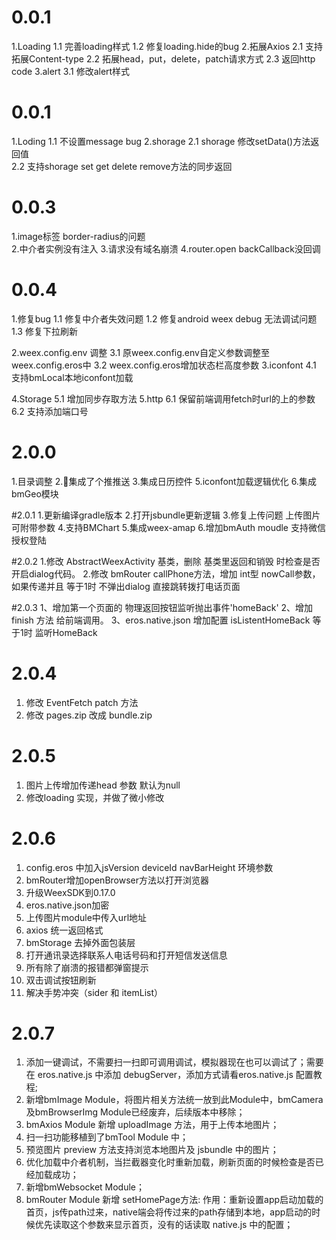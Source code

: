 # 0.0.1
1.Loading
    1.1 完善loading样式
    1.2 修复loading.hide的bug 
2.拓展Axios 
    2.1 支持拓展Content-type
    2.2 拓展head，put，delete，patch请求方式
    2.3 返回http code
3.alert 
    3.1 修改alert样式

# 0.0.1
1.Loding
    1.1 不设置message bug
2.shorage 
    2.1 shorage 修改setData()方法返回值   
    2.2 支持shorage set get delete remove方法的同步返回

# 0.0.3
1.image标签 border-radius的问题  
2.中介者实例没有注入
3.请求没有域名崩溃
4.router.open backCallback没回调

# 0.0.4
1.修复bug
  1.1 修复中介者失效问题
  1.2 修复android weex debug 无法调试问题
  1.3 修复下拉刷新

2.weex.config.env 调整
  3.1 原weex.config.env自定义参数调整至weex.config.eros中
  3.2 weex.config.eros增加状态栏高度参数
3.iconfont
  4.1 支持bmLocal本地iconfont加载

4.Storage
  5.1  增加同步存取方法
5.http
  6.1  保留前端调用fetch时url的上的参数
  6.2  支持添加端口号

# 2.0.0
1.目录调整
2.集成了个推推送
3.集成日历控件
5.iconfont加载逻辑优化
6.集成bmGeo模块

#2.0.1
1.更新编译gradle版本
2.打开jsbundle更新逻辑
3.修复上传问题 上传图片可附带参数
4.支持BMChart
5.集成weex-amap
6.增加bmAuth moudle 支持微信授权登陆

#2.0.2
1.修改 AbstractWeexActivity 基类，删除 基类里返回和销毁 时检查是否开启dialog代码。
2.修改 bmRouter callPhone方法，增加 int型 nowCall参数，如果传递并且 等于1时 不弹出dialog 直接跳转拨打电话页面

#2.0.3
1、增加第一个页面的 物理返回按钮监听抛出事件'homeBack'
2、增加 finish 方法 给前端调用。
3、eros.native.json 增加配置 isListentHomeBack 等于1时 监听HomeBack

# 2.0.4
1. 修改 EventFetch patch 方法
2. 修改 pages.zip 改成 bundle.zip

# 2.0.5
1. 图片上传增加传递head 参数 默认为null
2. 修改loading 实现，并做了微小修改

# 2.0.6
1. config.eros 中加入jsVersion deviceId navBarHeight 环境参数
2. bmRouter增加openBrowser方法以打开浏览器
3. 升级WeexSDK到0.17.0
4. eros.native.json加密
5. 上传图片module中传入url地址
6. axios 统一返回格式
7. bmStorage 去掉外面包装层
8. 打开通讯录选择联系人电话号码和打开短信发送信息
9. 所有除了崩溃的报错都弹窗提示
10. 双击调试按钮刷新
11. 解决手势冲突（sider 和 itemList）

# 2.0.7
1. 添加一键调试，不需要扫一扫即可调用调试，模拟器现在也可以调试了；需要在 eros.native.js 中添加 debugServer，添加方式请看eros.native.js 配置教程;
2. 新增bmImage Module，将图片相关方法统一放到此Module中，bmCamera及bmBrowserImg Module已经废弃，后续版本中移除；
3. bmAxios Module 新增 uploadImage 方法，用于上传本地图片；
4. 扫一扫功能移植到了bmTool Module 中；
5. 预览图片 preview 方法支持浏览本地图片及 jsbundle 中的图片；
6. 优化加载中介者机制，当拦截器变化时重新加载，刷新页面的时候检查是否已经加载成功；
7. 新增bmWebsocket Module；
8. bmRouter Module 新增 setHomePage方法: 作用：重新设置app启动加载的首页，js传path过来，native端会将传过来的path存储到本地，app启动的时候优先读取这个参数来显示首页，没有的话读取 native.js 中的配置；







